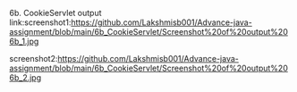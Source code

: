 6b. CookieServlet output link:screenshot1:https://github.com/Lakshmisb001/Advance-java-assignment/blob/main/6b_CookieServlet/Screenshot%20of%20output%206b_1.jpg

screenshot2:https://github.com/Lakshmisb001/Advance-java-assignment/blob/main/6b_CookieServlet/Screenshot%20of%20output%206b_2.jpg
